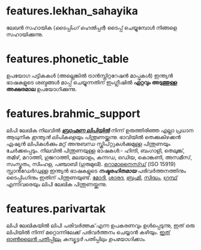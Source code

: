 # features.lekhan_sahayika

ലേഖൻ സഹായിക (_ടൈപ്പിംഗ് ഹെൽപ്പർ_) ടൈപ്പ് ചെയ്യുമ്പോൾ നിങ്ങളെ സഹായിക്കുന്നു.

# features.phonetic_table

ഉപയോഗ പട്ടികകൾ (അല്ലെങ്കിൽ ട്രാൻസ്ലിറ്ററേഷൻ മാപ്പുകൾ) ഇന്ത്യൻ ഭാഷകളുടെ ശബ്ദങ്ങൾ മാപ്പ് ചെയ്യുന്നതിന് ഇംഗ്ലീഷിൽ **ഏറ്റവും അടുത്തുള്ള അക്ഷരമാല** ഉപയോഗിക്കുന്നു.

# features.brahmic_support

ലിപി ലേഖിക നിലവിൽ **_[ബ്രാഹ്മണ ലിപിയിൽ](links:/langs/Brahmic)_** നിന്ന് ഉരുത്തിരിഞ്ഞ എല്ലാ പ്രധാന ആധുനിക _ഇന്ത്യൻ ലിപികളെയും പിന്തുണയ്ക്കുന്നു_. ഭാവിയിൽ തെക്കുകിഴക്കൻ ഏഷ്യൻ ലിപികൾക്കും മറ്റ് അനുബന്ധ സ്ക്രിപ്റ്റുകൾക്കുമുള്ള പിന്തുണയും ചേർക്കപ്പെടും. നിലവിൽ പിന്തുണയുള്ള ഭാഷകൾ:- ഹിന്ദി, ബംഗാളി, തെലുങ്ക്, തമിഴ്, മറാത്തി, ഗുജറാത്തി, മലയാളം, കന്നഡ, ഒഡിയ, കൊങ്കണി, അസമീസ്, സംസ്കൃതം, സിംഹള, പഞ്ചാബി (ഗുരുമുഖി). [റൊമാനൈസ്ഡ്](links:/langs/Romanized) (ISO 15919) സ്റ്റാൻഡേർഡുള്ള ഇന്ത്യൻ ഭാഷകളുടെ **_നഷ്ടരഹിതമായ_** പരിവർത്തനത്തിനും ടൈപ്പിംഗിനും ഇതിന് പിന്തുണയുണ്ട്. [മോദി](links:/langs/Modi), [ശാരദ](links:/langs/Sharada), [ബ്രഹ്മി](links:/langs/Brahmi), [സിദ്ധം](links:/langs/Siddham), [ഗ്രന്ഥ്](links:/langs/Granth) എന്നിവരെയും ലിപി ലേഖിക പിന്തുണയ്ക്കുന്നു.

# features.parivartak

ലിപി ലേഖികയിൽ ലിപി _പരിവർത്തക്_ എന്ന ഉപകരണവും ഉൾപ്പെടുന്നു, ഇത് ഒരു ലിപിയിൽ നിന്ന് മറ്റൊന്നിലേക്ക് പരിവർത്തനം ചെയ്യാൻ കഴിയും. [ഇത് ഓൺലൈൻ പതിപ്പിലും](links:/mukhya/web_app) _കമ്പ്യൂട്ടർ പതിപ്പിലും ഉപയോഗിക്കാം_.
